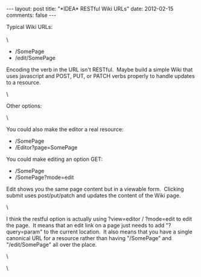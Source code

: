 --- layout: post title: "\*IDEA\* RESTful Wiki URLs" date: 2012-02-15
comments: false ---

Typical Wiki URLs:\
\
\

-   /SomePage
-   /edit/SomePage

Encoding the verb in the URL isn't RESTful.  Maybe build a simple Wiki
that uses javascript and POST, PUT, or PATCH verbs properly to handle
updates to a resource.

\

Other options:

\

You could also make the editor a real resource:

-   /SomePage
-   /Editor?page=SomePage

You could make editing an option GET:

-   /SomePage
-   /SomePage?mode=edit

Edit shows you the same page content but in a viewable form.  Clicking
submit uses post/put/patch and updates the content of the Wiki page.

\

I think the restful option is actually using ?view=editor / ?mode=edit
to edit the page.  It means that an edit link on a page just needs to
add "?query=param" to the current location.  It also means that you have
a single canonical URL for a resource rather than having "/SomePage" and
"/edit/SomePage" all over the place.

\

\

